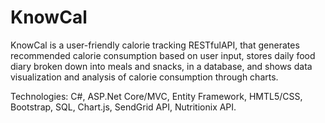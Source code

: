 # KnowCal

KnowCal is a user-friendly calorie tracking RESTfulAPI, 
that generates recommended calorie consumption based on user input, 
stores daily food diary broken down into meals and snacks, in a database, 
and shows data visualization and analysis of calorie consumption through charts.

Technologies: C#, ASP.Net Core/MVC, Entity Framework, 
HMTL5/CSS, Bootstrap,  SQL, Chart.js, SendGrid API, Nutritionix API.

